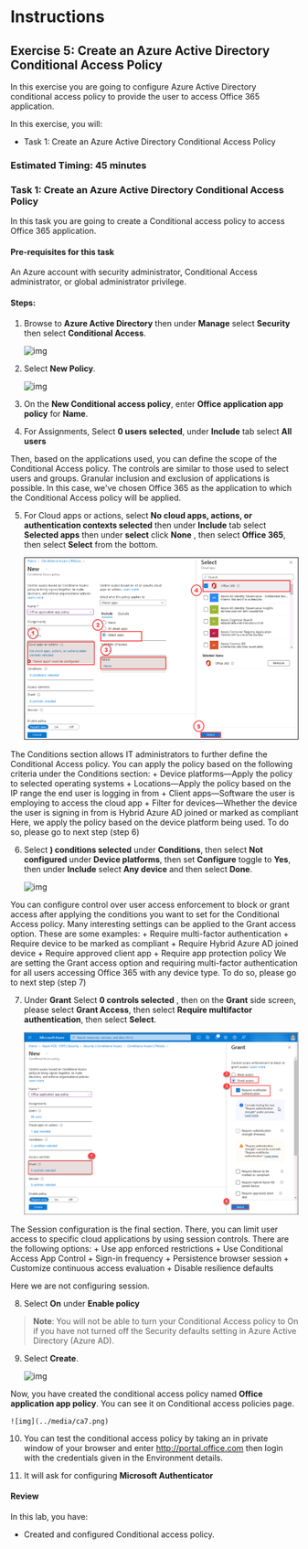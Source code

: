 # Instructions

## Exercise 5: Create an Azure Active Directory Conditional Access Policy

In this exercise you are going to configure Azure Active Directory conditional access policy to provide the user to access Office 365 application.

In this exercise, you will:

+ Task 1: Create an Azure Active Directory Conditional Access Policy

### Estimated Timing: 45 minutes

### Task 1: Create an Azure Active Directory Conditional Access Policy

In this task you are going to create a Conditional access policy to access Office 365 application.

#### Pre-requisites for this task

An Azure account with security administrator, Conditional Access administrator, or global administrator privilege.

#### Steps:

1. Browse to **Azure Active Directory** then under **Manage** select **Security** then select **Conditional Access**.

    ![img](../media/ca1.png)

2. Select **New Policy**.

    ![img](../media/ca2.png)

3. On the **New Conditional access policy**, enter **Office application app policy** for **Name**.

4. For Assignments, Select **0 users selected**, under **Include** tab select **All users**

Then, based on the applications used, you can define the scope of the Conditional Access policy. The controls are similar to those used to select users and groups. Granular inclusion and exclusion of applications is possible. In this case, we've chosen Office 365 as the application to which the Conditional Access policy will be applied.

5. For Cloud apps or actions, select **No cloud apps, actions, or authentication contexts selected** then under **Include** tab select **Selected apps** then under **select** click **None** , then select **Office 365**, then select **Select** from the bottom.   

    ![img](../media/cloud.png)

The Conditions section allows IT administrators to further define the Conditional Access policy. You can apply the policy based on the following criteria under the  Conditions section:
    + Device platforms—Apply the policy to selected operating systems
    + Locations—Apply the policy based on the IP range the end user is logging in from
    + Client apps—Software the user is employing to access the cloud app
    + Filter for devices—Whether the device the user is signing in from is Hybrid Azure AD joined or marked as compliant
Here, we apply the policy based on the device platform being used. To do so, please go to next step (step 6)

6. Select **) conditions selected** under **Conditions**, then select **Not configured** under **Device platforms**, then set **Configure** toggle to **Yes**, then under **Include** select **Any device** and then select **Done**.

    ![img](../media/ca4.png)

You can configure control over user access enforcement to block or grant access after applying the conditions you want to set for the Conditional Access policy. Many interesting settings can be applied to the Grant access option. These are some examples:
    + Require multi-factor authentication
    + Require device to be marked as compliant
    + Require Hybrid Azure AD joined device
    + Require approved client app
    + Require app protection policy
We are setting the Grant access option and requiring multi-factor authentication for all users accessing Office 365 with any device type. To do so, please go to next step (step 7)

7. Under **Grant** Select **0 controls selected** , then on the **Grant** side screen, please select **Grant Access**, then select **Require multifactor authentication**, then select **Select**.

    ![img](../media/grant.png)

The Session configuration is the final section. There, you can limit user access to specific cloud applications by using session controls. There are the following options:
    + Use app enforced restrictions
    + Use Conditional Access App Control
    + Sign-in frequency
    + Persistence browser session
    + Customize continuous access evaluation
    + Disable resilience defaults

Here we are not configuring session.

8. Select **On** under **Enable policy**

>**Note**: You will not be able to turn your Conditional Access policy to On if you have not turned off the Security defaults setting in Azure Active Directory (Azure AD).

9. Select **Create**.

    ![img](../media/ca6.png)

Now, you have created the conditional access policy named **Office application app policy**. You can see it on Conditional access policies page.

    ![img](../media/ca7.png)

10. You can test the conditional access policy by taking an in private window of your browser and enter http://portal.office.com then login with the credentials given in the Environment details.

11. It will ask for configuring **Microsoft Authenticator**



#### Review

In this lab, you have:

- Created and configured Conditional access policy. 

